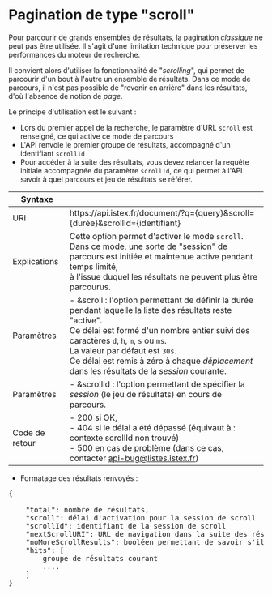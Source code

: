 # Pagination de type "scroll"

Pour parcourir de grands ensembles de résultats, la pagination _classique_ ne peut pas être utilisée. Il s'agit d'une limitation technique pour préserver les performances du moteur de recherche.

Il convient alors d'utiliser la fonctionnalité de "_scrolling_", qui permet de parcourir d'un bout à l'autre un ensemble de résultats. Dans ce mode de parcours, il n'est pas possible de "revenir en arrière" dans les résultats, d'où l'absence de notion de _page_. 

Le principe d'utilisation est le suivant :

  * Lors du premier appel de la recherche, le paramètre d'URL `scroll` est renseigné, ce qui active ce mode de parcours
  * L'API renvoie le premier groupe de résultats, accompagné d'un identifiant `scrollId`
  * Pour accéder à la suite des résultats, vous devez relancer la requête initiale accompagnée du paramètre `scrollId`, ce qui permet à l'API savoir à quel parcours et jeu de résultats se référer.
    
| Syntaxe | |
|------------ | ------------- |
| URI | https&#58;//api.istex.fr/document/?q={query}&scroll={durée}&scrollId={identifiant} |
| Explications | Cette option permet d'activer le mode `scroll`. <br/>Dans ce mode, une sorte de "session" de parcours est initiée et maintenue active pendant temps limité, <br/>à l'issue duquel les résultats ne peuvent plus être parcourus. |
| Paramètres | - &scroll : l'option permettant de définir la durée pendant laquelle la liste des résultats reste "active". <br/>Ce délai est formé d'un nombre entier suivi des caractères `d`, `h`, `m`, `s` ou `ms`. <br/>La valeur par défaut est `30s`. <br/>Ce délai est remis à zéro à chaque _déplacement_ dans les résultats de la _session_ courante.|
| Paramètres | - &scrollId : l'option permettant de spécifier la _session_ (le jeu de résultats) en cours de parcours.|
| Code de retour | - 200 si OK, <br> - 404 si le délai a été dépassé (équivaut à : contexte scrollId non trouvé)<br/> - 500 en cas de problème (dans ce cas, contacter <api-bug@listes.istex.fr>) |


* Formatage des résultats renvoyés :

<pre class="json">
{

    "total": nombre de résultats,
    "scroll": délai d'activation pour la session de scroll
    "scrollId": identifiant de la session de scroll
    "nextScrollURI": URL de navigation dans la suite des résultats
    "noMoreScrollResults": booléen permettant de savoir s'il reste des résultats
    "hits": [
        groupe de résultats courant 
        ....
    ]
}
</pre>

